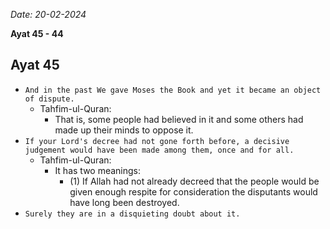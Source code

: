 _Date: 20-02-2024_

**Ayat 45 - 44**

## Ayat 45

- `And in the past We gave Moses the Book and yet it became an object of dispute.`
  - Tahfim-ul-Quran:
    - That is, some people had believed in it and some others had made up their minds to oppose it.
- `If your Lord's decree had not gone forth before, a decisive judgement would have been made among them, once and for all.`
  - Tahfim-ul-Quran:
    - It has two meanings:
      - (1) If Allah had not already decreed that the people would be given enough respite for consideration the disputants would have long been destroyed.
- `Surely they are in a disquieting doubt about it.`